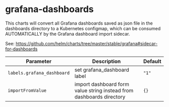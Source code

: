 # grafana-dashboards

This charts will convert all Grafana dashboards saved as json file in the dashboards directory to a Kubernetes configmap, which can be consumed AUTOMATICALLY by the Grafana dashboard import sidecar.

See: <https://github.com/helm/charts/tree/master/stable/grafana#sidecar-for-dashboards>

| Parameter                  | Description                                                          | Default |
|----------------------------|----------------------------------------------------------------------|---------|
| `labels.grafana_dashboard` | set grafana_dashboard label                                          | `"1"`   |
| `importFromValue`          | import dashboard form value string instead from dashboards directory | `{}`    |
